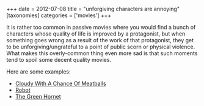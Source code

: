 +++
date = 2012-07-08
title = "unforgiving characters are annoying"
[taxonomies]
categories = ['movies']
+++

It is rather too common in passive movies where you would find a bunch
of characters whose quality of life is improved by a protagonist, but
when something goes wrong as a result of the work of that protagonist,
they get to be unforgiving/ungrateful to a point of public scorn or
physical violence. What makes this overly-common thing even more sad is
that such moments tend to spoil some decent quality movies.

Here are some examples:

-   [Cloudy With A Chance Of Meatballs]
-   [Robot]
-   [The Green Hornet]

  [Cloudy With A Chance Of Meatballs]: @/cloudy-with-a-chance-of-meatballs-2009.md
  [Robot]: @/robot-2010.md
  [The Green Hornet]: @/the-green-hornet-2011.md
